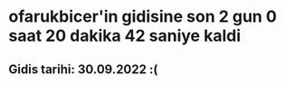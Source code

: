 # ofarukbicer'in gidisine son 2 gun 0 saat 20 dakika 42 saniye kaldi

## Gidis tarihi: 30.09.2022 :(
